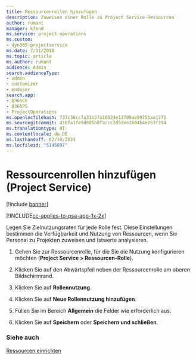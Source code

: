 ```yaml
---
title: Ressourcenrollen hinzufügen
description: Zuweisen einer Rolle zu Project Service-Ressourcen
author: rumant
manager: kfend
ms.service: project-operations
ms.custom:
- dyn365-projectservice
ms.date: 7/31/2018
ms.topic: article
ms.author: rumant
audience: Admin
search.audienceType:
- admin
- customizer
- enduser
search.app:
- D365CE
- D365PS
- ProjectOperations
ms.openlocfilehash: 737c36cc7a31b5fa10524e13709ae99751aa1771
ms.sourcegitcommit: 418fa1fe9d605b8faccc2d5dee1b04b4e753f194
ms.translationtype: HT
ms.contentlocale: de-DE
ms.lasthandoff: 02/10/2021
ms.locfileid: "5145897"
---
```

# <a name="add-resource-roles-project-service"></a>Ressourcenrollen hinzufügen (Project Service)

[!include [banner](../includes/psa-now-project-operations.md)]

[!INCLUDE[cc-applies-to-psa-app-1x-2x](../includes/cc-applies-to-psa-app-1x-2x.md)]

Legen Sie Zielnutzungsraten für jede Rolle fest. Diese Einstellungen bestimmen die Verfügbarkeit und Nutzung von Ressourcen, wenn Sie Personal zu Projekten zuweisen und Istwerte analysieren.  
  
1.  Gehen Sie zur Ressourcenrolle, für die Sie die Nutzung konfigurieren möchten (**Project Service > Ressourcen-Rolle**).  
  
2.  Klicken Sie auf den Abwärtspfeil neben der Ressourcenrolle am oberen Bildschirmrand.  
  
3.  Klicken Sie auf **Rollennutzung**.  
  
4.  Klicken Sie auf **Neue Rollennutzung hinzufügen**.  
  
5.  Füllen Sie im Bereich **Allgemein** die Felder wie erforderlich aus.  
  
6.  Klicken Sie auf **Speichern** oder **Speichern und schließen**.  
  
### <a name="see-also"></a>Siehe auch  
 [Ressourcen einrichten](../psa/set-up-resources.md)
